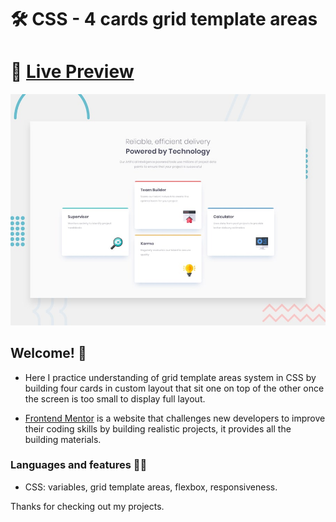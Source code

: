 # 🛠 CSS - 4 cards grid template areas

# 🔗 [Live Preview](https://sad-euclid-fce87b.netlify.app/)
![Design preview for the Profile card component coding challenge](./design/desktop-preview.jpg)

## Welcome! 👋

- Here I practice understanding of grid template areas system in CSS by building four cards in custom layout that sit one on top of the other once the screen is too small to display full layout.

- [Frontend Mentor](https://www.frontendmentor.io) is a website that challenges new developers to improve their coding skills by building realistic projects, it provides all the building materials.

### Languages and features 👨‍💻 

- CSS: variables, grid template areas, flexbox, responsiveness.

Thanks for checking out my projects.
